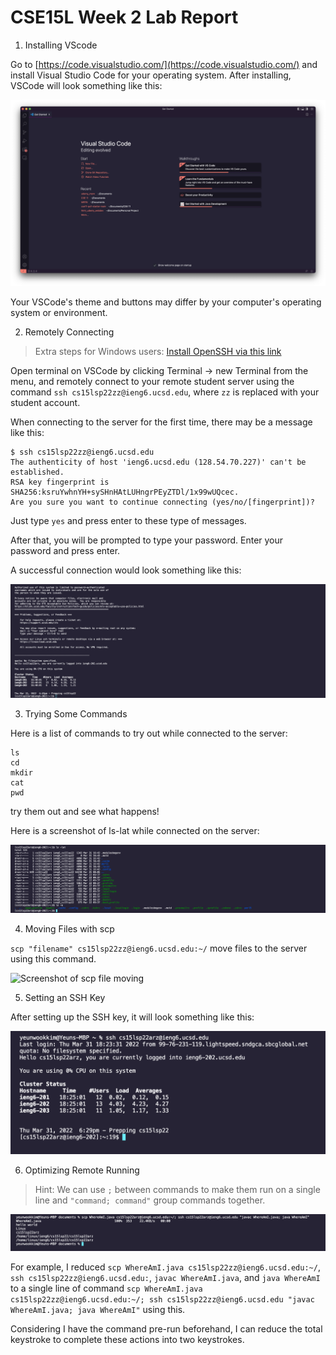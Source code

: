 # CSE15L Week 2 Lab Report

1. Installing VScode

Go to [https://code.visualstudio.com/](https://code.visualstudio.com/) and install Visual Studio Code for your operating system. After installing, VSCode will look something like this:

![VSCode](./vscode.png)

Your VSCode's theme and buttons may differ by your computer's operating system or environment.

2. Remotely Connecting

>Extra steps for Windows users: [Install OpenSSH via this link](https://docs.microsoft.com/en-us/windows-server/administration/openssh/openssh_install_firstuse)

Open terminal on VSCode by clicking Terminal -> new Terminal from the menu, and remotely connect to your remote student server using the command `ssh cs15lsp22zz@ieng6.ucsd.edu`, where `zz` is replaced with your student account.

When connecting to the server for the first time, there may be a message like this:

```
$ ssh cs15lsp22zz@ieng6.ucsd.edu
The authenticity of host 'ieng6.ucsd.edu (128.54.70.227)' can't be established.
RSA key fingerprint is SHA256:ksruYwhnYH+sySHnHAtLUHngrPEyZTDl/1x99wUQcec.
Are you sure you want to continue connecting (yes/no/[fingerprint])?
```

Just type `yes` and press enter to these type of messages.

After that, you will be prompted to type your password. Enter your password and press enter.

A successful connection would look something like this:

![Screenshot of connecting via ssh](./connected.png)


3. Trying Some Commands

Here is a list of commands to try out while connected to the server:
```
ls
cd
mkdir
cat
pwd
```

try them out and see what happens!


Here is a screenshot of ls-lat while connected on the server:

![Screenshot of commands](./ls-lat.png)

4. Moving Files with scp

`scp "filename" cs15lsp22zz@ieng6.ucsd.edu:~/` move files to the server using this command.

![Screenshot of scp file moving]()

5. Setting an SSH Key

After setting up the SSH key, it will look something like this:

![SSH key screenshot](./login.png)

6. Optimizing Remote Running

>Hint: We can use `;` between commands to make them run on a single line and `"command; command"` group commands together.

![screenshot of my optimization](./last.png)

For example, I reduced `scp WhereAmI.java cs15lsp22zz@ieng6.ucsd.edu:~/`, `ssh cs15lsp22zz@ieng6.ucsd.edu:`, `javac WhereAmI.java`, and `java WhereAmI` to a single line of command `scp WhereAmI.java cs15lsp22zz@ieng6.ucsd.edu:~/; ssh cs15lsp22zz@ieng6.ucsd.edu "javac WhereAmI.java; java WhereAmI"` using this.

Considering I have the command pre-run beforehand, I can reduce the total keystroke to complete these actions into two keystrokes.
